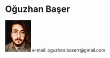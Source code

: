 # Oğuzhan Başer
<img src="images/pp.JPG" width="83.1" height="102.2" />
e-mail: oguzhan.baserr@gmail.com

